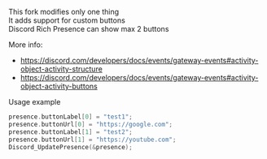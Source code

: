 This fork modifies only one thing  
It adds support for custom buttons  
Discord Rich Presence can show max 2 buttons

More info:
- https://discord.com/developers/docs/events/gateway-events#activity-object-activity-structure
- https://discord.com/developers/docs/events/gateway-events#activity-object-activity-buttons

Usage example
```cpp
presence.buttonLabel[0] = "test1";
presence.buttonUrl[0] = "https://google.com";
presence.buttonLabel[1] = "test2";
presence.buttonUrl[1] = "https://youtube.com";
Discord_UpdatePresence(&presence);
```